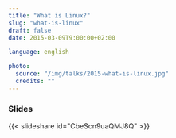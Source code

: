 ```yaml
---
title: "What is Linux?"
slug: "what-is-linux"
draft: false
date: 2015-03-09T9:00:00+02:00

language: english

photo:
  source: "/img/talks/2015-what-is-linux.jpg"
  credits: ""
---
```


<!--more-->

### Slides

{{< slideshare id="CbeScn9uaQMJ8Q" >}}
